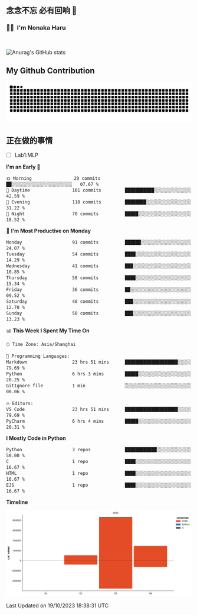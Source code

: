 ## 念念不忘 必有回响  👋
### 👨‍🔧&nbsp;&nbsp;I'm Nonaka Haru

<br>

![Anurag's GitHub stats](https://github-readme-stats.vercel.app/api?username=abinzzz&count_private=true&show_icons=true&theme=tokyonight)


## My Github Contribution
![](https://github.com/abinzzz/abinzzz/blob/output/github-contribution-grid-snake.svg)

## 正在做的事情
- [ ] Lab1:MLP
<!--START_SECTION:waka-->
**I'm an Early 🐤** 

```text
🌞 Morning                29 commits          ██░░░░░░░░░░░░░░░░░░░░░░░   07.67 % 
🌆 Daytime                161 commits         ███████████░░░░░░░░░░░░░░   42.59 % 
🌃 Evening                118 commits         ████████░░░░░░░░░░░░░░░░░   31.22 % 
🌙 Night                  70 commits          █████░░░░░░░░░░░░░░░░░░░░   18.52 % 
```
📅 **I'm Most Productive on Monday** 

```text
Monday                   91 commits          ██████░░░░░░░░░░░░░░░░░░░   24.07 % 
Tuesday                  54 commits          ████░░░░░░░░░░░░░░░░░░░░░   14.29 % 
Wednesday                41 commits          ███░░░░░░░░░░░░░░░░░░░░░░   10.85 % 
Thursday                 58 commits          ████░░░░░░░░░░░░░░░░░░░░░   15.34 % 
Friday                   36 commits          ██░░░░░░░░░░░░░░░░░░░░░░░   09.52 % 
Saturday                 48 commits          ███░░░░░░░░░░░░░░░░░░░░░░   12.70 % 
Sunday                   50 commits          ███░░░░░░░░░░░░░░░░░░░░░░   13.23 % 
```


📊 **This Week I Spent My Time On** 

```text
🕑︎ Time Zone: Asia/Shanghai

💬 Programming Languages: 
Markdown                 23 hrs 51 mins      ████████████████████░░░░░   79.69 % 
Python                   6 hrs 3 mins        █████░░░░░░░░░░░░░░░░░░░░   20.25 % 
GitIgnore file           1 min               ░░░░░░░░░░░░░░░░░░░░░░░░░   00.06 % 

🔥 Editors: 
VS Code                  23 hrs 51 mins      ████████████████████░░░░░   79.69 % 
PyCharm                  6 hrs 4 mins        █████░░░░░░░░░░░░░░░░░░░░   20.31 % 
```

**I Mostly Code in Python** 

```text
Python                   3 repos             ████████████░░░░░░░░░░░░░   50.00 % 
C                        1 repo              ████░░░░░░░░░░░░░░░░░░░░░   16.67 % 
HTML                     1 repo              ████░░░░░░░░░░░░░░░░░░░░░   16.67 % 
EJS                      1 repo              ████░░░░░░░░░░░░░░░░░░░░░   16.67 % 
```



**Timeline**

![Lines of Code chart](https://raw.githubusercontent.com/abinzzz/abinzzz/main/assets/bar_graph.png)


 Last Updated on 19/10/2023 18:38:31 UTC
<!--END_SECTION:waka-->


